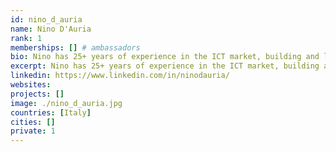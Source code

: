 ```yaml
---
id: nino_d_auria
name: Nino D'Auria
rank: 1
memberships: [] # ambassadors
bio: Nino has 25+ years of experience in the ICT market, building and leading winning teams and partnerships. Always in Sales and Marketing roles, he has an international career's path and a proven ability to create world-class organizations, nurture enduring client and partners relationships and win new business. He held senior/executive roles at firms like Digital Equipment, Compaq, EMC, Riverbed and Ericsson, he was the CEO of an Italian System Integrator and he is an expert in new business development, merge and acquisition, partnerships and complex opportunities management. He has been one of the pioneers of the Cloud wave, working on big Cloud transformation projects together with Service Providers and consulting firms. He has a degree in Business Economics from the University of Pavia, Italy. He is a relentless supporter of Inter Football Club. Ambassador fell in love with Threefold Internet capacity is the fastest growing commodity in the world and the creation of an exclusive currency for buying and selling it is ingenious. Based on the stability, neutrality and transparency principles I do believe the TF Token can be recognized as 'The currency' in the IT capacity exchange. 
excerpt: Nino has 25+ years of experience in the ICT market, building and leading winning teams and partnerships.
linkedin: https://www.linkedin.com/in/ninodauria/
websites: 
projects: []
image: ./nino_d_auria.jpg
countries: [Italy]
cities: []
private: 1
---
```


